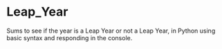 # Leap_Year
Sums to see if the year is a Leap Year or not a Leap Year, in Python using basic syntax and responding in the console.
